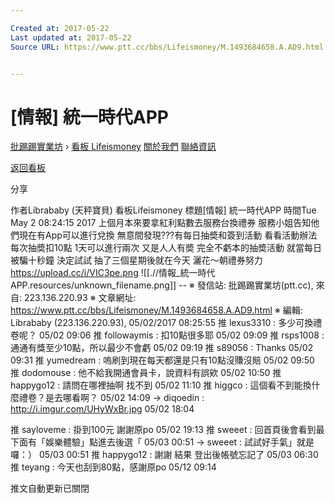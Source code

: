 ```yaml
---

Created at: 2017-05-22
Last updated at: 2017-05-22
Source URL: https://www.ptt.cc/bbs/Lifeismoney/M.1493684658.A.AD9.html


---
```


# [情報] 統一時代APP


[批踢踢實業坊](https://www.ptt.cc/) › [看板 Lifeismoney](https://www.ptt.cc/bbs/Lifeismoney/index.html) [關於我們](https://www.ptt.cc/about.html) [聯絡資訊](https://www.ptt.cc/contact.html)

[返回看板](https://www.ptt.cc/bbs/Lifeismoney/index.html)

分享

作者Librababy (天秤寶貝)
看板Lifeismoney
標題\[情報\] 統一時代APP
時間Tue May 2 08:24:15 2017
上個月本來要拿紅利點數去服務台換禮券 服務小姐告知他們現在有App可以進行兌換 無意間發現???有每日抽奬和簽到活動 看看活動辦法每次抽奬扣10點 1天可以進行兩次 又是人人有奬 完全不虧本的抽奬活動 就當每日被騙十秒鐘 決定試試 抽了三個星期後就在今天 灑花～朝禮券努力 <https://upload.cc/i/VIC3pe.png>
![[.//情報_統一時代APP.resources/unknown_filename.png]]
\-- ※ 發信站: 批踢踢實業坊(ptt.cc), 來自: 223.136.220.93 ※ 文章網址: <https://www.ptt.cc/bbs/Lifeismoney/M.1493684658.A.AD9.html> ※ 編輯: Librababy (223.136.220.93), 05/02/2017 08:25:55
推 lexus3310 : 多少可換禮卷呢？ 05/02 09:06
推 followaymis : 扣10點很多耶 05/02 09:09
推 rsps1008 : 通通有獎至少10點，所以最少不會虧 05/02 09:19
推 s89056 : Thanks 05/02 09:31
推 yumedream : 嗚刷到現在每天都還是只有10點沒賺沒賠 05/02 09:50
推 dodomouse : 他不給我開通會員卡，說資料有誤欸 05/02 10:50
推 happygo12 : 請問在哪裡抽啊 找不到 05/02 11:10
推 higgco : 這個看不到能換什麼禮卷？是去哪看啊？ 05/02 14:09
→ diqoedin : <http://i.imgur.com/UHyWxBr.jpg> 05/02 18:04

推 sayloveme : 掛到100元 謝謝原po 05/02 19:13
推 sweeet : 回首頁後會看到最下面有「娛樂體驗」點進去後選「 05/03 00:51
→ sweeet : 試試好手氣」就是囉：） 05/03 00:51
推 happygo12 : 謝謝 結果 登出後帳號忘記了 05/03 06:30
推 teyang : 今天也刮到80點，感謝原po 05/12 09:14

推文自動更新已關閉


